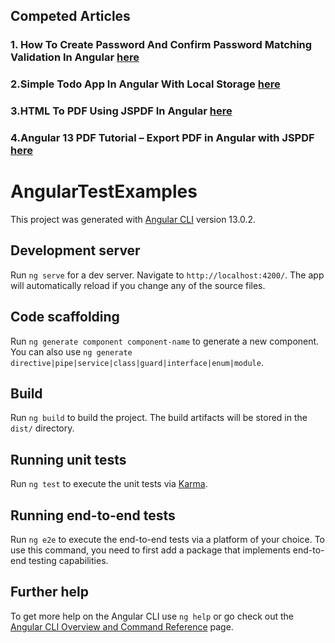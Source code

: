 ##  Competed Articles
### 1. How To Create Password And Confirm Password Matching Validation In Angular [here](https://www.c-sharpcorner.com/article/how-to-create-password-and-confirm-password-matching-validation-in-angular/)
### 2.Simple Todo App In Angular With Local Storage [here](https://www.c-sharpcorner.com/article/simple-todo-app-in-angular-with-local-storage/)
### 3.HTML To PDF Using JSPDF In Angular [here](https://www.c-sharpcorner.com/article/html-to-pdf-using-jspdf-in-angular/)
### 4.Angular 13 PDF Tutorial – Export PDF in Angular with JSPDF [here](https://www.positronx.io/angular-pdf-tutorial-export-pdf-in-angular-with-jspdf/)


# AngularTestExamples

This project was generated with [Angular CLI](https://github.com/angular/angular-cli) version 13.0.2.

## Development server

Run `ng serve` for a dev server. Navigate to `http://localhost:4200/`. The app will automatically reload if you change any of the source files.

## Code scaffolding

Run `ng generate component component-name` to generate a new component. You can also use `ng generate directive|pipe|service|class|guard|interface|enum|module`.

## Build

Run `ng build` to build the project. The build artifacts will be stored in the `dist/` directory.

## Running unit tests

Run `ng test` to execute the unit tests via [Karma](https://karma-runner.github.io).

## Running end-to-end tests

Run `ng e2e` to execute the end-to-end tests via a platform of your choice. To use this command, you need to first add a package that implements end-to-end testing capabilities.

## Further help

To get more help on the Angular CLI use `ng help` or go check out the [Angular CLI Overview and Command Reference](https://angular.io/cli) page.


